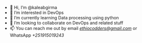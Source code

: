 - 👋 Hi, I’m @kaleabgirma
- 👀 I’m interested in DevOps
- 🌱 I’m currently learning Data processing using python
- 💞️ I’m looking to collaborate on DevOps and related stuff
- 📫 You can reach me out by email *ethiocodders@gmail.com* or WhatsApp *+251915019243*

<!---
kaleabgirma/kaleabgirma is a ✨ special ✨ repository because its `README.md` (this file) appears on your GitHub profile.
You can click the Preview link to take a look at your changes.
--->
